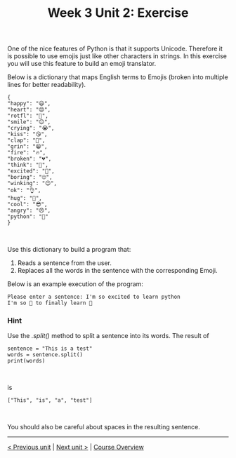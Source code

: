 ﻿---
title: "Week 3 Unit 2: Exercise"
language: "en"
published: true
tags: ["FH Aachen", "Thesis"]
---

One of the nice features of Python is that it supports Unicode. Therefore it is possible to use emojis just like other characters in strings. In this exercise you will use this feature to build an emoji translator.

Below is a dictionary that maps English terms to Emojis (broken into multiple lines for better readability).

```
{
"happy": "😃",
"heart": "😍",
"rotfl": "🤣",
"smile": "😊",
"crying": "😭",
"kiss": "😘",
"clap": "👏",
"grin": "😁",
"fire": "🔥",
"broken": "💔",
"think": "🤔",
"excited": "🤩",
"boring": "🙄",
"winking": "😉",
"ok": "👌",
"hug": "🤗",
"cool": "😎",
"angry": "😠",
"python": "🐍"
}
```

<br>

Use this dictionary to build a program that:

1. Reads a sentence from the user.
1. Replaces all the words in the sentence with the corresponding Emoji.

Below is an example execution of the program:

```
Please enter a sentence: I'm so excited to learn python
I'm so 🤩 to finally learn 🐍
```

### Hint

Use the *.split()* method to split a sentence into its words. The result of

```
sentence = "This is a test"
words = sentence.split()
print(words)
```

<br>

is

```
["This", "is", "a", "test"]
```

<br>

You should also be careful about spaces in the resulting sentence.

---

[< Previous unit](/teaching/python-mooc/week3_unit2_selftest) | [Next unit >](/teaching/python-mooc/week3_unit3_list_dict_tuples) |
[Course Overview](/teaching/python-mooc)